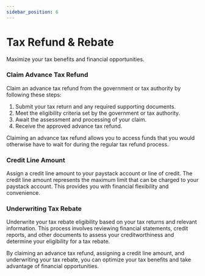 ```yaml
---
sidebar_position: 6
---
```


# Tax Refund & Rebate


Maximize your tax benefits and financial opportunities.

### Claim Advance Tax Refund

Claim an advance tax refund from the government or tax authority by following these steps:

1. Submit your tax return and any required supporting documents.
2. Meet the eligibility criteria set by the government or tax authority.
3. Await the assessment and processing of your claim.
4. Receive the approved advance tax refund.

Claiming an advance tax refund allows you to access funds that you would otherwise have to wait for during the regular tax refund process.

### Credit Line Amount

Assign a credit line amount to your paystack account or line of credit. The credit line amount represents the maximum limit that can be charged to your paystack account. This provides you with financial flexibility and convenience.

### Underwriting Tax Rebate

Underwrite your tax rebate eligibility based on your tax returns and relevant information. This process involves reviewing financial statements, credit reports, and other documents to assess your creditworthiness and determine your eligibility for a tax rebate.

By claiming an advance tax refund, assigning a credit line amount, and underwriting your tax rebate, you can optimize your tax benefits and take advantage of financial opportunities.

<!-- Feel free to add any additional information or details specific to your use case. -->
